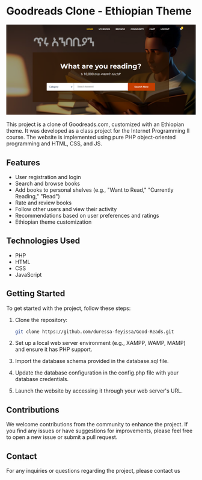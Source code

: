 # Goodreads Clone - Ethiopian Theme

![Home Page Screenshot](screenshot.png)

This project is a clone of Goodreads.com, customized with an Ethiopian theme. It was developed as a class project for the Internet Programming II course. The website is implemented using pure PHP object-oriented programming and HTML, CSS, and JS.

## Features

- User registration and login
- Search and browse books
- Add books to personal shelves (e.g., "Want to Read," "Currently Reading," "Read")
- Rate and review books
- Follow other users and view their activity
- Recommendations based on user preferences and ratings
- Ethiopian theme customization

## Technologies Used

- PHP
- HTML
- CSS
- JavaScript

## Getting Started

To get started with the project, follow these steps:

1. Clone the repository:

   ```bash
   git clone https://github.com/duressa-feyissa/Good-Reads.git

   ```

2. Set up a local web server environment (e.g., XAMPP, WAMP, MAMP) and ensure it has PHP support.

3. Import the database schema provided in the database.sql file.

4. Update the database configuration in the config.php file with your database credentials.

5. Launch the website by accessing it through your web server's URL.

## Contributions

We welcome contributions from the community to enhance the project. If you find any issues or have suggestions for improvements, please feel free to open a new issue or submit a pull request.

## Contact

For any inquiries or questions regarding the project, please contact us
